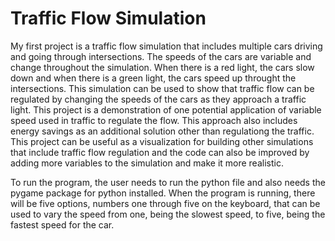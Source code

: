 # Traffic Flow Simulation

My first project is a traffic flow simulation that includes multiple cars driving and going through intersections. The speeds 
of the cars are variable and change throughout the simulation. When there is a red light, the cars slow down and when there
is a green light, the cars speed up throught the intersections. This simulation can be used to show that traffic flow can be 
regulated by changing the speeds of the cars as they approach a traffic light. This project is a demonstration of one 
potential application of variable speed used in traffic to regulate the flow. This approach also includes energy savings as
an additional solution other than regulationg the traffic. This project can be useful as a visualization for building other 
simulations that include traffic flow regulation and the code can also be improved by adding more variables to the 
simulation and make it more realistic.

To run the program, the user needs to run the python file and also needs the pygame package for python installed. When the 
program is running, there will be five options, numbers one through five on the keyboard, that can be used to vary the speed 
from one, being the slowest speed, to five, being the fastest speed for the car.
